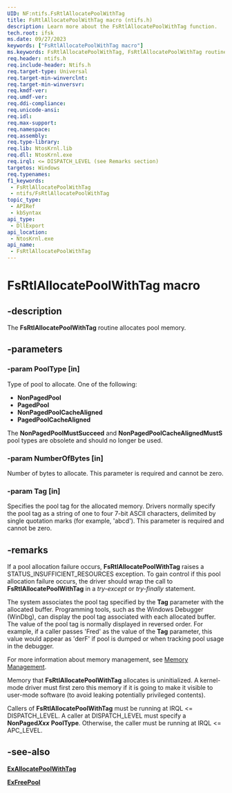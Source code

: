 ```yaml
---
UID: NF:ntifs.FsRtlAllocatePoolWithTag
title: FsRtlAllocatePoolWithTag macro (ntifs.h)
description: Learn more about the FsRtlAllocatePoolWithTag function.
tech.root: ifsk
ms.date: 09/27/2023
keywords: ["FsRtlAllocatePoolWithTag macro"]
ms.keywords: FsRtlAllocatePoolWithTag, FsRtlAllocatePoolWithTag routine [Installable File System Drivers], fsrtlref_1137174c-fe54-4575-98a6-64a569f91b96.xml, ifsk.fsrtlallocatepoolwithtag, ntifs/FsRtlAllocatePoolWithTag
req.header: ntifs.h
req.include-header: Ntifs.h
req.target-type: Universal
req.target-min-winverclnt: 
req.target-min-winversvr: 
req.kmdf-ver: 
req.umdf-ver: 
req.ddi-compliance: 
req.unicode-ansi: 
req.idl: 
req.max-support: 
req.namespace: 
req.assembly: 
req.type-library: 
req.lib: NtosKrnl.lib
req.dll: NtosKrnl.exe
req.irql: <= DISPATCH_LEVEL (see Remarks section)
targetos: Windows
req.typenames: 
f1_keywords:
 - FsRtlAllocatePoolWithTag
 - ntifs/FsRtlAllocatePoolWithTag
topic_type:
 - APIRef
 - kbSyntax
api_type:
 - DllExport
api_location:
 - NtosKrnl.exe
api_name:
 - FsRtlAllocatePoolWithTag
---
```


# FsRtlAllocatePoolWithTag macro

## -description

The **FsRtlAllocatePoolWithTag** routine allocates pool memory.

## -parameters

### -param PoolType [in]

Type of pool to allocate. One of the following:

* **NonPagedPool**
* **PagedPool**
* **NonPagedPoolCacheAligned**
* **PagedPoolCacheAligned**

The **NonPagedPoolMustSucceed** and **NonPagedPoolCacheAlignedMustS** pool types are obsolete and should no longer be used.

### -param NumberOfBytes [in]

Number of bytes to allocate. This parameter is required and cannot be zero.

### -param Tag [in]

Specifies the pool tag for the allocated memory. Drivers normally specify the pool tag as a string of one to four 7-bit ASCII characters, delimited by single quotation marks (for example, 'abcd'). This parameter is required and cannot be zero.

## -remarks

If a pool allocation failure occurs, **FsRtlAllocatePoolWithTag** raises a STATUS_INSUFFICIENT_RESOURCES exception. To gain control if this pool allocation failure occurs, the driver should wrap the call to **FsRtlAllocatePoolWithTag** in a *try-except* or *try-finally* statement.

The system associates the pool tag specified by the **Tag** parameter with the allocated buffer. Programming tools, such as the Windows Debugger (WinDbg), can display the pool tag associated with each allocated buffer. The value of the pool tag is normally displayed in reversed order. For example, if a caller passes 'Fred' as the value of the **Tag** parameter, this value would appear as 'derF' if pool is dumped or when tracking pool usage in the debugger.

For more information about memory management, see [Memory Management](/windows-hardware/drivers/kernel/managing-memory-for-drivers).

Memory that **FsRtlAllocatePoolWithTag** allocates is uninitialized. A kernel-mode driver must first zero this memory if it is going to make it visible to user-mode software (to avoid leaking potentially privileged contents).

Callers of **FsRtlAllocatePoolWithTag** must be running at IRQL <= DISPATCH_LEVEL. A caller at DISPATCH_LEVEL must specify a **NonPaged*Xxx*** **PoolType**. Otherwise, the caller must be running at IRQL <= APC_LEVEL.

## -see-also

[**ExAllocatePoolWithTag**](../wdm/nf-wdm-exallocatepoolwithtag.md)

[**ExFreePool**](../ntddk/nf-ntddk-exfreepool.md)
